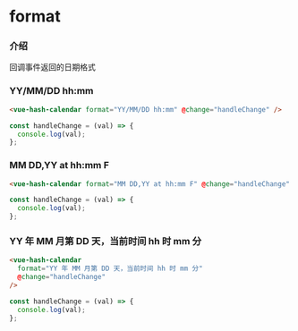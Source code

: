 # format

### 介绍

回调事件返回的日期格式

### YY/MM/DD hh:mm

```html
<vue-hash-calendar format="YY/MM/DD hh:mm" @change="handleChange" />
```

```js
const handleChange = (val) => {
  console.log(val);
};
```

### MM DD,YY at hh:mm F

```html
<vue-hash-calendar format="MM DD,YY at hh:mm F" @change="handleChange" />
```

```js
const handleChange = (val) => {
  console.log(val);
};
```

### YY 年 MM 月第 DD 天，当前时间 hh 时 mm 分

```html
<vue-hash-calendar
  format="YY 年 MM 月第 DD 天，当前时间 hh 时 mm 分"
  @change="handleChange"
/>
```

```js
const handleChange = (val) => {
  console.log(val);
};
```
